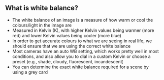 ## What is white balance?

- The white balance of an image is a measure of how warm or cool the colours/light in the image are
- Measured in Kelvin (K), with higher Kelvin values being warmer (more red) and lower Kelvin values being cooler (more blue)
- In order to get accurate colours to what we are seeing in real life, we should ensure that we are using the correct white balance
- Most cameras have an auto WB setting, which works pretty well in most conditions, and also allow you to dial in a custom Kelvin or choose a preset (e.g., shade, cloudy, fluorescent, incandescent)
- You can determine the exact white balance required for a scene by using a grey card